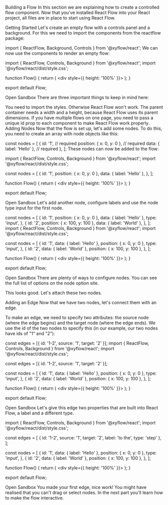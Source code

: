 Building a Flow
In this section we are explaining how to create a controlled flow component. Now that you've installed React Flow into your React project, all files are in place to start using React Flow.

Getting Started
Let's create an empty flow with a controls panel and a background. For this we need to import the components from the reactflow package:

import { ReactFlow, Background, Controls } from '@xyflow/react';
We can now use the components to render an empty flow:

import { ReactFlow, Controls, Background } from '@xyflow/react';
import '@xyflow/react/dist/style.css';

function Flow() {
  return (
    <div style={{ height: '100%' }}>
      <ReactFlow>
        <Background />
        <Controls />
      </ReactFlow>
    </div>
  );
}

export default Flow;


Open Sandbox
There are three important things to keep in mind here:

You need to import the styles. Otherwise React Flow won't work.
The parent container needs a width and a height, because React Flow uses its parent dimensions.
If you have multiple flows on one page, you need to pass a unique id prop to each component to make React Flow work properly.
Adding Nodes
Now that the flow is set up, let's add some nodes. To do this, you need to create an array with node objects like this:

const nodes = [
  {
    id: '1', // required
    position: { x: 0, y: 0 }, // required
    data: { label: 'Hello' }, // required
  },
];
These nodes can now be added to the flow:

import { ReactFlow, Controls, Background } from '@xyflow/react';
import '@xyflow/react/dist/style.css';

const nodes = [
  {
    id: '1',
    position: { x: 0, y: 0 },
    data: { label: 'Hello' },
  },
];

function Flow() {
  return (
    <div style={{ height: '100%' }}>
      <ReactFlow nodes={nodes}>
        <Background />
        <Controls />
      </ReactFlow>
    </div>
  );
}

export default Flow;


Open Sandbox
Let's add another node, configure labels and use the node type input for the first node.

const nodes = [
  {
    id: '1',
    position: { x: 0, y: 0 },
    data: { label: 'Hello' },
    type: 'input',
  },
  {
    id: '2',
    position: { x: 100, y: 100 },
    data: { label: 'World' },
  },
];
import { ReactFlow, Controls, Background } from '@xyflow/react';
import '@xyflow/react/dist/style.css';

const nodes = [
  {
    id: '1',
    data: { label: 'Hello' },
    position: { x: 0, y: 0 },
    type: 'input',
  },
  {
    id: '2',
    data: { label: 'World' },
    position: { x: 100, y: 100 },
  },
];

function Flow() {
  return (
    <div style={{ height: '100%' }}>
      <ReactFlow nodes={nodes}>
        <Background />
        <Controls />
      </ReactFlow>
    </div>
  );
}

export default Flow;


Open Sandbox
There are plenty of ways to configure nodes. You can see the full list of options on the node option site.

This looks good. Let's attach these two nodes.

Adding an Edge
Now that we have two nodes, let's connect them with an edge.

To make an edge, we need to specify two attributes: the source node (where the edge begins) and the target node (where the edge ends). We use the id of the two nodes to specify this (in our example, our two nodes have ids of "1" and "2"):

const edges = [{ id: '1-2', source: '1', target: '2' }];
import { ReactFlow, Controls, Background } from '@xyflow/react';
import '@xyflow/react/dist/style.css';

const edges = [{ id: '1-2', source: '1', target: '2' }];

const nodes = [
  {
    id: '1',
    data: { label: 'Hello' },
    position: { x: 0, y: 0 },
    type: 'input',
  },
  {
    id: '2',
    data: { label: 'World' },
    position: { x: 100, y: 100 },
  },
];

function Flow() {
  return (
    <div style={{ height: '100%' }}>
      <ReactFlow nodes={nodes} edges={edges}>
        <Background />
        <Controls />
      </ReactFlow>
    </div>
  );
}

export default Flow;


Open Sandbox
Let's give this edge two properties that are built into React Flow, a label and a different type.

import { ReactFlow, Controls, Background } from '@xyflow/react';
import '@xyflow/react/dist/style.css';

const edges = [
  { id: '1-2', source: '1', target: '2', label: 'to the', type: 'step' },
];

const nodes = [
  {
    id: '1',
    data: { label: 'Hello' },
    position: { x: 0, y: 0 },
    type: 'input',
  },
  {
    id: '2',
    data: { label: 'World' },
    position: { x: 100, y: 100 },
  },
];

function Flow() {
  return (
    <div style={{ height: '100%' }}>
      <ReactFlow nodes={nodes} edges={edges}>
        <Background />
        <Controls />
      </ReactFlow>
    </div>
  );
}

export default Flow;



Open Sandbox
You made your first edge, nice work! You might have realised that you can't drag or select nodes. In the next part you'll learn how to make the flow interactive.